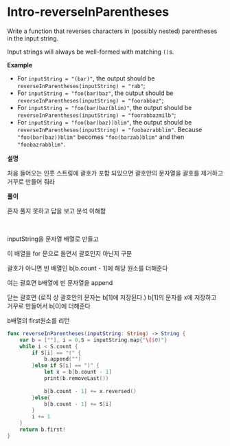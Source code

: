 # Intro-reverseInParentheses

Write a function that reverses characters in (possibly nested) parentheses in the input string.

Input strings will always be well-formed with matching `()`s.

**Example**

- For `inputString = "(bar)"`, the output should be
  `reverseInParentheses(inputString) = "rab"`;
- For `inputString = "foo(bar)baz"`, the output should be
  `reverseInParentheses(inputString) = "foorabbaz"`;
- For `inputString = "foo(bar)baz(blim)"`, the output should be
  `reverseInParentheses(inputString) = "foorabbazmilb"`;
- For `inputString = "foo(bar(baz))blim"`, the output should be
  `reverseInParentheses(inputString) = "foobazrabblim"`.
  Because `"foo(bar(baz))blim"` becomes `"foo(barzab)blim"` and then `"foobazrabblim"`.

**설명**

처음 들어오는 인풋 스트링에 괄호가 포함 되있으면 괄호안의 문자열을 괄호를 제거하고 거꾸로 만들어 줘라

**풀이**

혼자 풀지 못하고 답을 보고 분석 이해함

<br>

inputString을 문자열 배열로 만들고 

이 배열을 for 문으로 돌면서 괄호인지 아닌지 구분

괄호가 아니면 빈 배열인 b[b.count - 1]에 해당 원소를 더해준다

여는 괄호면 b배열에 빈 문자열을 append

닫는 괄호면 (로직 상 괄호안의 문자는 b[1]에 저장된다.) b[1]의 문자를 x에 저장하고 거꾸로 만들어서 b[0]에 더해준다

b배열의 first원소를 리턴

```swift
func reverseInParentheses(inputString: String) -> String {
    var b = [""], i = 0,S = inputString.map{"\($0)"}
    while i < S.count {
        if S[i] == "(" {
            b.append("")
        }else if S[i] == ")" {
            let x = b[b.count - 1]
            print(b.removeLast())
            
            b[b.count - 1] += x.reversed()
        }else{
            b[b.count - 1] += S[i]
        }
        i += 1
    }
    return b.first!
}
```
 